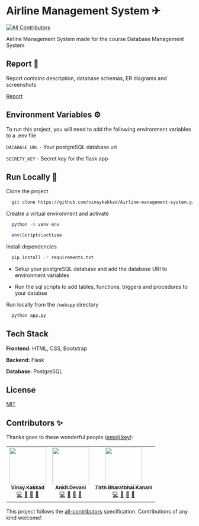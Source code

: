 # Airline Management System ✈

<!-- ALL-CONTRIBUTORS-BADGE:START - Do not remove or modify this section -->
[![All Contributors](https://img.shields.io/badge/all_contributors-2-orange.svg?style=flat-square)](#contributors-)
<!-- ALL-CONTRIBUTORS-BADGE:END -->

Airline Management System made for the course Database Management System

## Report 🧾

Report contains description, database schemas, ER diagrams and screenshots

[Report](https://drive.google.com/file/d/1jxFr9ybLeA09HHFTRGrl6VvEmVko_YtL/view)

  
## Environment Variables ⚙

To run this project, you will need to add the following environment variables to a .env file 

`DATABASE_URL` - Your postgreSQL database uri

`SECRETY_KEY` - Secret key for the flask app

  
## Run Locally 🚀


Clone the project

```bash
  git clone https://github.com/vinaykakkad/Airline-management-system.git
```

Creatre a virtual environment and activate

```bash
  python -m venv env

  env\Scripts\activae
```

Install dependencies

```bash
  pip install -r requirements.txt
```

- Setup your postgreSQL database and add the database URI to environment variables

- Run the sql scripts to add tables, functions, triggers and procedures to your databse 


Run locally from the ```/webapp``` directory

```bash
  python app.py
```

  
## Tech Stack

**Frontend:** HTML, CSS, Bootstrap

**Backend:** Flask

**Database:** PostgreSQL
  
## License

[MIT](https://github.com/vinaykakkad/Airline-management-system/blob/main/LICENSE)

## Contributors ✨

Thanks goes to these wonderful people ([emoji key](https://allcontributors.org/docs/en/emoji-key)):

<!-- ALL-CONTRIBUTORS-LIST:START - Do not remove or modify this section -->
<!-- prettier-ignore-start -->
<!-- markdownlint-disable -->
<table>
  <tr>
    <td align="center"><a href="https://github.com/vinaykakkad"><img src="https://avatars.githubusercontent.com/u/56934712?v=4?s=100" width="100px;" alt=""/><br /><sub><b>Vinay Kakkad</b></sub></a><br /><a href="https://github.com/vinaykakkad/Airline-management-system/commits?author=vinaykakkad" title="Code">💻</a> <a href="https://github.com/vinaykakkad/Airline-management-system/commits?author=vinaykakkad" title="Documentation">📖</a> <a href="#design-vinaykakkad" title="Design">🎨</a> <a href="#maintenance-vinaykakkad" title="Maintenance">🚧</a></td>
    <td align="center"><a href="https://github.com/ankitdevani17"><img src="https://avatars.githubusercontent.com/u/56442204?v=4?s=100" width="100px;" alt=""/><br /><sub><b>Ankit Devani</b></sub></a><br /><a href="https://github.com/vinaykakkad/Airline-management-system/commits?author=ankitdevani17" title="Code">💻</a> <a href="https://github.com/vinaykakkad/Airline-management-system/commits?author=ankitdevani17" title="Documentation">📖</a> <a href="#design-ankitdevani17" title="Design">🎨</a> <a href="#maintenance-ankitdevani17" title="Maintenance">🚧</a></td>
     <td align="center"><a href="https://github.com/tirth8205"><img src="https://avatars.githubusercontent.com/u/68604113?s=400&u=a40c97c03d3f32218c38714fde4f33c3ab014b17&v=4?v=4?s=100" width="100px;" alt=""/><br /><sub><b>Tirth Bharatbhai Kanani</b></sub></a><br /><a href="https://github.com/vinaykakkad/Airline-management-system/commits?author=tirth8205" title="Code">💻</a> <a href="https://github.com/vinaykakkad/Airline-management-system/commits?author=tirth8205" title="Documentation">📖</a> <a href="#design-tirth8205" title="Design">🎨</a> <a href="#maintenance-tirth8205" title="Maintenance">🚧</a></td>
  </tr>
</table>

<!-- markdownlint-restore -->
<!-- prettier-ignore-end -->

<!-- ALL-CONTRIBUTORS-LIST:END -->

This project follows the [all-contributors](https://github.com/all-contributors/all-contributors) specification. Contributions of any kind welcome!









  

